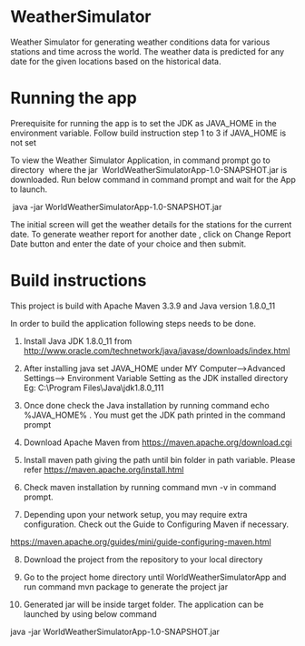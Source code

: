 # WeatherSimulator

Weather Simulator for generating weather conditions data for various stations and time across the world. The weather data is predicted for any date for the given locations based on the historical data.

# Running the app
Prerequisite for running the app is to set the JDK as JAVA_HOME in the environment variable. Follow build instruction step 1 to 3 if JAVA_HOME is not set

To view the Weather Simulator Application, in command prompt go to directory  where the jar  WorldWeatherSimulatorApp-1.0-SNAPSHOT.jar is downloaded. Run below command in command prompt and wait for the App to launch.

 java -jar WorldWeatherSimulatorApp-1.0-SNAPSHOT.jar 
 
The initial screen will get the weather details for the stations for the current date. To generate  weather report for another date , click on Change Report Date button and enter the date of your choice and then submit.

# Build instructions


This project is build with Apache Maven 3.3.9 and Java version 1.8.0_11


In order to build the application following steps needs to be done.


1. Install Java JDK 1.8.0_11 from http://www.oracle.com/technetwork/java/javase/downloads/index.html


2. After installing java set JAVA_HOME under MY Computer-->Advanced Settings-->  Environment Variable Setting as the JDK installed directory  Eg: C:\Program Files\Java\jdk1.8.0_111


3. Once done check the Java installation by running command echo %JAVA_HOME% . You must get the JDK path printed in the command prompt


4. Download  Apache Maven from  https://maven.apache.org/download.cgi

5. Install maven path giving the path until bin folder in path variable. Please refer https://maven.apache.org/install.html

6. Check maven installation by running command mvn -v in command prompt.


7. Depending upon your network setup, you may require extra configuration. Check out the Guide to Configuring Maven if necessary.

 https://maven.apache.org/guides/mini/guide-configuring-maven.html
 
8.  Download the project from the repository to your local directory
 
9.  Go to the project home directory until WorldWeatherSimulatorApp and run command mvn package to generate the project jar

10. Generated jar will be inside target folder. The application can be launched by using below command 

java -jar WorldWeatherSimulatorApp-1.0-SNAPSHOT.jar 
 



 
